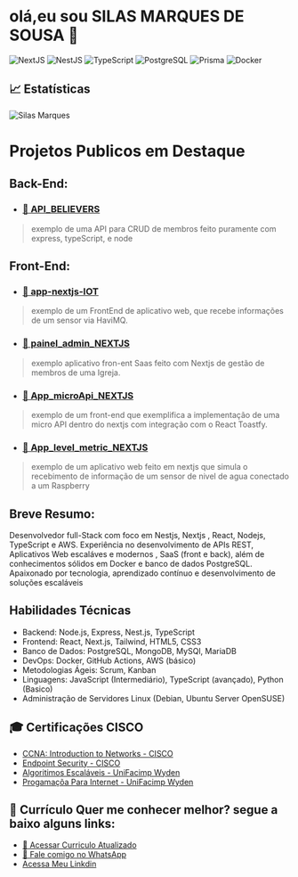 # olá,eu sou SILAS MARQUES DE SOUSA 👋
![NextJS](https://img.shields.io/badge/Next.js-000000?style=flat&logo=nextdotjs&logoColor=white)
![NestJS](https://img.shields.io/badge/NestJS-E0234E?style=flat&logo=nestjs&logoColor=white)
![TypeScript](https://img.shields.io/badge/TypeScript-007ACC?style=flat&logo=typescript&logoColor=white)
![PostgreSQL](https://img.shields.io/badge/PostgreSQL-336791?style=flat&logo=postgresql&logoColor=white)
![Prisma](https://img.shields.io/badge/Prisma-3982CE?style=flat&logo=prisma&logoColor=white)
![Docker](https://img.shields.io/badge/Docker-2496ED?style=flat&logo=docker&logoColor=white)

## 📈 Estatísticas
![Silas Marques](https://github-readme-stats.vercel.app/api?username=silasMarquess&show_icons=true&theme=tokyonight)

# Projetos Publicos em Destaque
## Back-End:
- ### [📁 API_BELIEVERS](https://github.com/silasMarquess/API_believer.git)
> exemplo de uma API para CRUD de membros feito puramente com express, typeScript, e node

## Front-End:
- ### [📁 app-nextjs-IOT](https://github.com/silasMarquess/healthWater_APP.git)
> exemplo de um FrontEnd de aplicativo web, que recebe informações de um sensor via HaviMQ.

- ### [📁 painel_admin_NEXTJS](https://github.com/silasMarquess/painel-admin-believer.git)
> exemplo  aplicativo fron-ent Saas feito com Nextjs de gestão de membros de uma Igreja.

- ### [📁 App_microApi_NEXTJS](https://github.com/silasMarquess/toastfy-microapi.git)
> exemplo de um front-end que exemplifica a implementação de uma micro API dentro do nextjs com integração com o React Toastfy.

- ### [📁 App_level_metric_NEXTJS](https://github.com/silasMarquess/level-metric.git)
> exemplo de um aplicativo web feito em nextjs que simula o recebimento de informação de um sensor de nivel de agua conectado a um Raspberry

## Breve Resumo:
  Desenvolvedor full-Stack com foco em Nestjs, Nextjs , React, Nodejs, TypeScript e
AWS. Experiência no desenvolvimento de APIs REST, Aplicativos Web escaláves e
modernos , SaaS (front e back), além de conhecimentos sólidos em Docker e banco
de dados PostgreSQL. Apaixonado por tecnologia, aprendizado contínuo e
desenvolvimento de soluções escaláveis

## Habilidades Técnicas
- Backend: Node.js, Express, Nest.js, TypeScript
- Frontend: React, Next.js, Tailwind, HTML5, CSS3
- Banco de Dados: PostgreSQL, MongoDB, MySQl, MariaDB
- DevOps: Docker, GitHub Actions, AWS (básico)
- Metodologias Ágeis: Scrum, Kanban
- Linguagens: JavaScript (Intermediário), TypeScript (avançado), Python (Basico)
- Administração de Servidores Linux (Debian, Ubuntu Server OpenSUSE)
  
## 🎓 Certificações CISCO
- [CCNA: Introduction to Networks - CISCO](https://www.credly.com/badges/de589389-c32c-4c51-a719-3aa7bac08bac/public_url)
- [Endpoint Security - CISCO](https://www.credly.com/badges/9ce8a6d0-5aba-4f2b-b8ae-1683faacda83/public_url)
- [Algoritimos Escaláveis - UniFacimp Wyden](https://bucket-app-microcertificados.s3.amazonaws.com/FACIMP/1077/9690722/13cc88d52b7751645ef43be5e753ba3-6aa2-4034-8a22-d40a7d0a8854)
- [Progamaçõa Para Internet - UniFacimp Wyden](https://bucket-app-microcertificados.s3.amazonaws.com/FACIMP/1077/9690722/e5c5d08a1429f5e447e1f195189fc8e-e2ba-4e25-a30f-4c2c142ae65e)

## 📄 Currículo Quer me conhecer melhor? segue a baixo alguns links:
- [📄 Acessar Curriculo Atualizado](https://www.icloud.com/iclouddrive/0544dqUBL6L7OTB_7s-gbHDag#Curriculo%5FSilas%5FMarques%5FModerno)
- [📱 Fale comigo no WhatsApp](https://wa.me/5511912345678)
- [Acessa Meu Linkdin](https://www.linkedin.com/in/marques08122)
